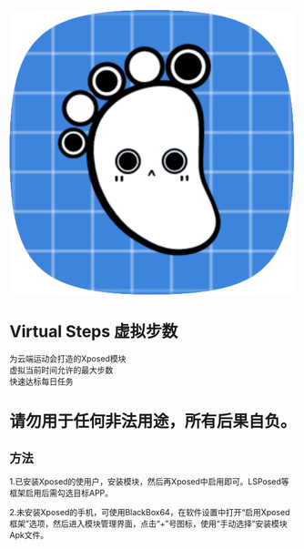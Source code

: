 ![img](logo.png)
# Virtual Steps 虚拟步数

 为云端运动会打造的Xposed模块\
 虚拟当前时间允许的最大步数\
 快速达标每日任务

# 请勿用于任何非法用途，所有后果自负。

## 方法

1.已安装Xposed的使用户，安装模块，然后再Xposed中启用即可。LSPosed等框架启用后需勾选目标APP。

2.未安装Xposed的手机，可使用BlackBox64，在软件设置中打开“启用Xposed框架”选项，然后进入模块管理界面，点击“+”号图标，使用“手动选择”安装模块Apk文件。
